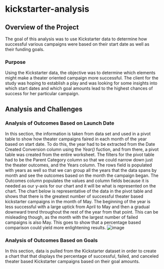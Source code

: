# kickstarter-analysis
## Overview of the Project
The goal of this analysis was to use Kickstarter data to determine how successful various campaigns were based on their start date as well as their funding goals. 
### Purpose
Using the Kickstarter data, the objective was to determine which elements might make a theater oriented campaign more successful. The client for the study was hoping to establish a play and was looking for some insights into which start dates and which goal amounts lead to the highest chances of success for her particular campaign. 
## Analysis and Challenges
### Analysis of Outcomes Based on Launch Date
In this section, the information is taken from data set and used in a pivot table to show how theater campaigns faired in each month of the year based on start date. To do this, the year had to be extracted from the Date Created Conversion column using the *Year()* fuction, and from there, a pivot table was created from the entire worksheet. The filters for the pivot table had to be the Parent Category column so that we could narrow down just the theater outcomes, and the Years column. The rows field is populated with years as well so that we can group all the years that the data spans by month and see the outcomes based on the month the campaign began. The Outcomes column populates the values and column fields because it is needed as our y-axis for our chart and it will be what is represented on the chart. The chart below is representative of the data in the pivot table and shows that there is the greatest number of successful theater based kickstarter campaigns in the month of May. The beginning of the year is less successful with a large uptick from April to May and then a gradual downward trend throughout the rest of the year from that point. This can be misleading though, as the month with the largest number of failed campaigns is also May. This goes to show that a percentage based comparison could yield more enlightening results.
![image](https://user-images.githubusercontent.com/107013312/173493315-697d1bff-389d-4d2d-9e9d-d8f9a8122f8d.png)
### Analysis of Outcomes Based on Goals
In this section, data is pulled from the Kickstarter dataset in order to create a chart that that displays the percentage of successful, failed, and canceled theater based Kickstarter campaigns based on their goal amounts. 
